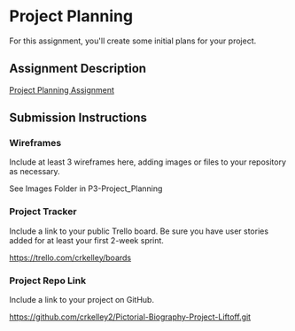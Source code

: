 # Project Planning
For this assignment, you'll create some initial plans for your project.

## Assignment Description
[Project Planning Assignment](https://education.launchcode.org/liftoff/modules/assignments/project-planning)

## Submission Instructions

### Wireframes

Include at least 3 wireframes here, adding images or files to your repository as necessary.

See Images Folder in P3-Project_Planning

### Project Tracker

Include a link to your public Trello board. Be sure you have user stories added for at least your first 2-week sprint.

https://trello.com/crkelley/boards

### Project Repo Link

Include a link to your project on GitHub.

https://github.com/crkelley2/Pictorial-Biography-Project-Liftoff.git